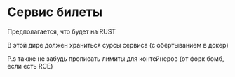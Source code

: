 # Сервис билеты

Предполагается, что будет на RUST


В этой дире должен храниться сурсы сервиса (с обёртыванием в докер)

P.s также не забудь прописать лимиты для контейнеров (от форк бомб, если есть RCE)
